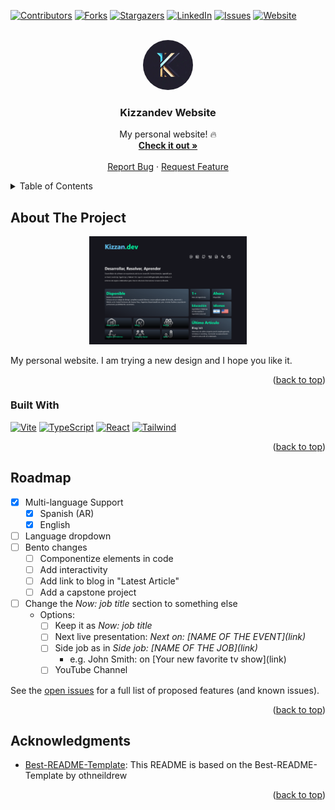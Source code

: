 <a name="readme-top"></a>

[![Contributors][contributors-shield]][contributors-url]
[![Forks][forks-shield]][forks-url]
[![Stargazers][stars-shield]][stars-url]
[![LinkedIn][linkedin-shield]][linkedin-url]
[![Issues][issues-shield]][issues-url]
[![Website][personal-shield]][personal-url]

<!-- [![MIT License][license-shield]][license-url] -->

<!-- PROJECT LOGO -->
<br />
<div align="center">
  <a href="https://github.com/kizzandev/cv">
    <img style="border-radius:9999px" src="public/logo_k.webp" alt="Logo" width="80" height="80">
  </a>

  <h3 align="center">Kizzandev Website</h3>

  <p align="center">
    <!-- Example: An awesome README template to jumpstart your projects! -->
    My personal website! 🔥
    <br />
    <a href="https://cv.kizzan.dev"><strong>Check it out »</strong></a>
    <br />
    <br />
    <a href="https://github.com/kizzandev/cv/issues/new?labels=bug&template=bug-report---.md">Report Bug</a>
    ·
    <a href="https://github.com/kizzandev/cv/issues/new?labels=enhancement&template=feature-request---.md">Request Feature</a>
  </p>
</div>

<!-- TABLE OF CONTENTS -->
<details>
  <summary>Table of Contents</summary>
  <ol>
    <li>
      <a href="#about-the-project">About The Project</a>
      <ul>
        <li><a href="#built-with">Built With</a></li>
      </ul>
    </li>
    <li><a href="#roadmap">Roadmap</a></li>
    <li><a href="#acknowledgments">Acknowledgments</a></li>
  </ol>
</details>

<!-- ABOUT THE PROJECT -->

## About The Project

<div style="width: 50%; margin: auto">

[![Product Name Screen Shot][product-screenshot]][personal-url]

</div>

My personal website. I am trying a new design and I hope you like it.

<p align="right">(<a href="#readme-top">back to top</a>)</p>

### Built With

[![Vite][Vite]][Vite-url]
[![TypeScript][TypeScript]][TypeScript-url]
[![React][React.js]][React-url]
[![Tailwind][TailwindCSS]][Tailwind-url]

<p align="right">(<a href="#readme-top">back to top</a>)</p>

<!-- ROADMAP -->

## Roadmap

- [x] Multi-language Support
  - [x] Spanish (AR)
  - [x] English
- [ ] Language dropdown
- [ ] Bento changes
  - [ ] Componentize elements in code
  - [ ] Add interactivity
  - [ ] Add link to blog in "Latest Article"
  - [ ] Add a capstone project
- [ ] Change the _Now: job title_ section to something else
  - Options:
    - [ ] Keep it as _Now: job title_
    - [ ] Next live presentation: _Next on: [NAME OF THE EVENT]\(link)_
    - [ ] Side job as in _Side job: [NAME OF THE JOB]\(link)_
      - e.g. John Smith: on [Your new favorite tv show]\(link)
    - [ ] YouTube Channel

See the [open issues](https://github.com/kizzandev/cv/issues) for a full list of proposed features (and known issues).

<p align="right">(<a href="#readme-top">back to top</a>)</p>

<!-- ACKNOWLEDGMENTS -->

## Acknowledgments

- [Best-README-Template][md-style-credit]: This README is based on the Best-README-Template by othneildrew

<p align="right">(<a href="#readme-top">back to top</a>)</p>

<!-- MARKDOWN LINKS & IMAGES -->
<!-- https://www.markdownguide.org/basic-syntax/#reference-style-links -->

[contributors-shield]: https://img.shields.io/github/contributors/kizzandev/cv.svg?style=for-the-badge
[contributors-url]: https://github.com/kizzandev/cv/graphs/contributors
[forks-shield]: https://img.shields.io/github/forks/kizzandev/cv.svg?style=for-the-badge
[forks-url]: https://github.com/kizzandev/cv/network/members
[stars-shield]: https://img.shields.io/github/stars/kizzandev/cv.svg?style=for-the-badge
[stars-url]: https://github.com/kizzandev/cv/stargazers
[issues-shield]: https://img.shields.io/github/issues/kizzandev/cv.svg?style=for-the-badge
[issues-url]: https://github.com/kizzandev/cv/issues
[license-shield]: https://img.shields.io/github/license/kizzandev/cv.svg?style=for-the-badge
[license-url]: https://github.com/kizzandev/cv/blob/master/LICENSE.txt
[linkedin-shield]: https://img.shields.io/badge/-LinkedIn-black.svg?style=for-the-badge&logo=linkedin&colorB=555
[linkedin-url]: https://linkedin.com/in/kevinzanzi
[personal-shield]: https://img.shields.io/badge/-Personal_Website-black.svg?style=for-the-badge&logo=superuser&colorB=555
[personal-url]: https://cv.kizzan.dev
[product-screenshot]: cv.kizzan.dev_ss.png
[Vite]: https://img.shields.io/badge/Vite-20232A?style=for-the-badge&logo=vite
[Vite-url]: https://vitejs.dev/
[TypeScript]: https://img.shields.io/badge/TypeScript-20232A?style=for-the-badge&logo=typescript
[TypeScript-url]: https://www.typescriptlang.org/
[React.js]: https://img.shields.io/badge/React-20232A?style=for-the-badge&logo=react
[React-url]: https://reactjs.org/
[TailwindCSS]: https://img.shields.io/badge/Tailwind_CSS-20232A?style=for-the-badge&logo=tailwindcss
[Tailwind-url]: https://tailwindcss.com/
[md-style-credit]: https://github.com/othneildrew/Best-README-Template
